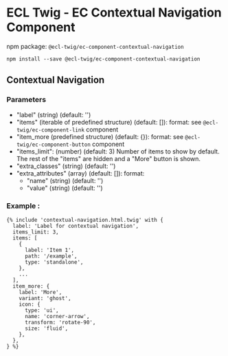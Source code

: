 # ECL Twig - EC Contextual Navigation Component

npm package: `@ecl-twig/ec-component-contextual-navigation`

```shell
npm install --save @ecl-twig/ec-component-contextual-navigation
```

## Contextual Navigation

### Parameters

- "label" (string) (default: '')
- "items" (iterable of predefined structure) (default: []): format: see `@ecl-twig/ec-component-link` component
- "item_more (predefined structure) (default: {}): format: see `@ecl-twig/ec-component-button` component
- "items_limit": (number) (default: 3) Number of items to show by default. The rest of the "items" are hidden and a "More" button is shown.
- "extra_classes" (string) (default: '')
- "extra_attributes" (array) (default: []): format:
  - "name" (string) (default: '')
  - "value" (string) (default: '')

### Example :

<!-- prettier-ignore -->
```twig
{% include 'contextual-navigation.html.twig' with {  
  label: 'Label for contextual navigation',  
  items_limit: 3,     
  items: [  
    {  
      label: 'Item 1',  
      path: '/example',  
      type: 'standalone',  
    },  
    ...  
  ],  
  item_more: {  
    label: 'More',  
    variant: 'ghost',  
    icon: {  
      type: 'ui',  
      name: 'corner-arrow',  
      transform: 'rotate-90',  
      size: 'fluid',  
    },  
  },  
} %}  
```
